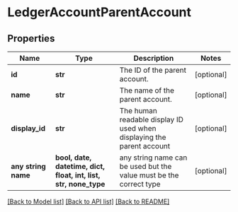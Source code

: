 # LedgerAccountParentAccount


## Properties
Name | Type | Description | Notes
------------ | ------------- | ------------- | -------------
**id** | **str** | The ID of the parent account. | [optional] 
**name** | **str** | The name of the parent account. | [optional] 
**display_id** | **str** | The human readable display ID used when displaying the parent account | [optional] 
**any string name** | **bool, date, datetime, dict, float, int, list, str, none_type** | any string name can be used but the value must be the correct type | [optional]

[[Back to Model list]](../../README.md#documentation-for-models) [[Back to API list]](../../README.md#documentation-for-api-endpoints) [[Back to README]](../../README.md)


